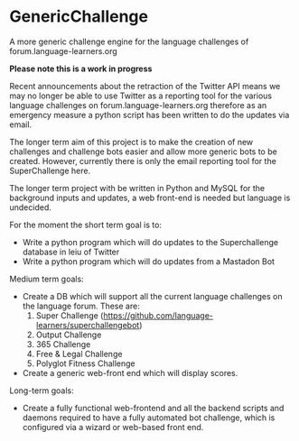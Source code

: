 # GenericChallenge
A more generic challenge engine for the language challenges of forum.language-learners.org

**Please note this is a work in progress**

Recent announcements about the retraction of the Twitter API means we may no longer be able to use Twitter as a reporting tool for the various language challenges on forum.language-learners.org therefore as an emergency measure a python script has been written to do the updates via email. 

The longer term aim of this project is to make the creation of new challenges and challenge bots easier and allow more generic bots to be created. However, currently there is only the email reporting tool for the SuperChallenge here.

The longer term project with be written in Python and MySQL for the background inputs and updates, a web front-end is needed but language is undecided. 

For the moment the short term goal is to:
- Write a python program which will do updates to the Superchallenge database in leiu of Twitter
- Write a python program which will do updates from a Mastadon Bot

Medium term goals:
- Create a DB which will support all the current language challenges on the language forum. These are:
    1. Super Challenge (https://github.com/language-learners/superchallengebot)
    2. Output Challenge
    3. 365 Challenge
    4. Free & Legal Challenge
    5. Polyglot Fitness Challenge
- Create a generic web-front end which will display scores. 


Long-term goals:
- Create a fully functional web-frontend and all the backend scripts and daemons required to have a fully automated bot challenge, which is configured via a wizard or web-based front end. 
